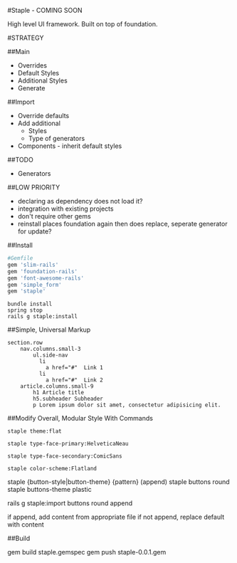#Staple - COMING SOON

High level UI framework. Built on top of foundation.

#STRATEGY

##Main
* Overrides
* Default Styles
* Additional Styles
* Generate

##Import
* Override defaults
* Add additional
	* Styles
	* Type of generators
* Components - inherit default styles

##TODO

* Generators

##LOW PRIORITY
* declaring as dependency does not load it?
* integration with existing projects
* don't require other gems
* reinstall places foundation again then does replace, seperate generator for update?

##Install

```ruby
#Gemfile
gem 'slim-rails'
gem 'foundation-rails'
gem 'font-awesome-rails'
gem 'simple_form'
gem 'staple'
```

```command
bundle install
spring stop
rails g staple:install
```

##Simple, Universal Markup
```slim
section.row
	nav.columns.small-3
		ul.side-nav
		  li
		    a href="#"  Link 1
		  li
		    a href="#"  Link 2
	article.columns.small-9
		h1 Article title
		h5.subheader Subheader
		p Lorem ipsum dolor sit amet, consectetur adipisicing elit.
```

##Modify Overall, Modular Style With Commands
```console
staple theme:flat
```

```console
staple type-face-primary:HelveticaNeau
```

```console
staple type-face-secondary:ComicSans
```

```console
staple color-scheme:Flatland
```

staple {button-style|button-theme} {pattern} (append)
staple buttons round
staple buttons-theme plastic

rails g staple:import buttons round append

if append, add content from appropriate file
if not append, replace default with content

##Build

gem build staple.gemspec
gem push staple-0.0.1.gem